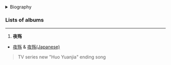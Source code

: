 <details>
<summary>Biography</summary>

![tmkmjABD](https://thumbsnap.com/i/tmkmjABD.png)

?> Chinese famous male singer, known as the prince of love songs in the mainland. Born in Shenyang in 1969, he signed a contract with Guangzhou New Era Video Company in 1990 and released his classic song "The Sound of the Wave Remains the Same". This song soon spread to the north and south of the country, making Mao Ning one of the most popular male singers in China. In 1992, he released the popular golden song "Blue Blue Night, Blue Blue Dream", which again established his status as a first-line star in the domestic singing industry and became a well-deserved singing superstar. Mao Ning sang a number of classic popular songs with the then equally popular mainland singer Yang Yuying.

</details>

### Lists of albums

---
1. **夜殇**
- [夜殇](https://e1.pcloud.link/publink/show?code=XZx4e4ZnegwzyGKuwzyolfCTs2z9XSbXca7 ':crossorgin') & [夜殇(Japanese)](https://e1.pcloud.link/publink/show?code=XZd4e4ZVAz9db0Yknk7Q7hJC32MDLjhje6V ':crossorgin')
> TV series new "Huo Yuanjia" ending song